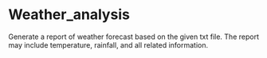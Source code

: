 # Weather_analysis
Generate a report of weather forecast based on the given txt file. The report may include temperature, rainfall, and all related information.
